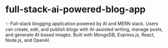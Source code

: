 # full-stack-ai-powered-blog-app
✨ Full-stack blogging application powered by AI and MERN stack. Users can create, edit, and publish blogs with AI-assisted writing, manage posts, and generate AI-based images. Built with MongoDB, Express.js, React, Node.js, and OpenAI.
